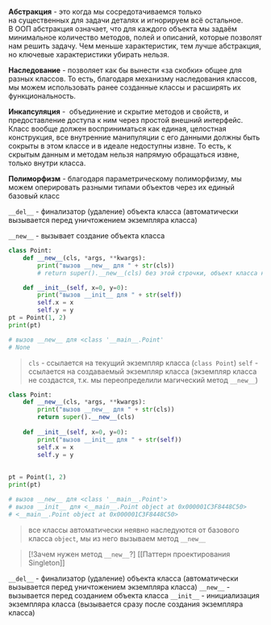 **Абстракция** - это когда мы сосредотачиваемся только на существенных для задачи деталях и игнорируем всё остальное. В ООП абстракция означает, что для каждого объекта мы задаём минимальное количество методов, полей и описаний, которые позволят нам решить задачу. Чем меньше характеристик, тем лучше абстракция, но ключевые характеристики убирать нельзя.

**Наследование** - позволяет как бы вынести «за скобки» общее для разных классов. То есть, благодаря механизму наследования классов, мы можем использовать ранее созданные классы и расширять их функциональность.

**Инкапсуляция** -  объединение и скрытие методов и свойств, и предоставление доступа к ним через простой внешний интерфейс. Класс вообще должен восприниматься как единая, целостная конструкция, все внутренние манипуляции с его данными должны быть сокрыты в этом классе и в идеале недоступны извне. То есть, к скрытым данным и методам нельзя напрямую обращаться извне, только внутри класса. 

**Полиморфизм** - благодаря параметрическому полиморфизму, мы можем оперировать разными типами объектов через их единый базовый класс


`__del__` - финализатор (удаление) объекта класса (автоматически вызывается перед уничтожением экземпляра класса)

`__new__` - вызывает создание объекта класса
```Python
class Point:
	def __new__(cls, *args, **kwargs):
		print("вызов __new__ для " + str(cls))
		# return super().__new__(cls) без этой строчки, объект класса не создастся

	def __init__(self, x=0, y=0):
		print("вызов __init__ для " + str(self))
		self.x = x
		self.y = y
pt = Point(1, 2)
print(pt)

# вызов __new__ для <class '__main__.Point'
# None
```
> `cls` - ссылается на текущий экземпляр класса (`class Point`)
> `self` - ссылается на создаваемый экземпляр класса (экземпляр класса не создастся, т.к. мы переопределили магический метод `__new__`)

```Python
class Point:  
    def __new__(cls, *args, **kwargs):  
        print("вызов __new__ для " + str(cls))  
        return super().__new__(cls)  
  
    def __init__(self, x=0, y=0):  
        print("вызов __init__ для " + str(self))  
        self.x = x  
        self.y = y  
  
  
pt = Point(1, 2)  
print(pt)

# вызов __new__ для <class '__main__.Point'>
# вызов __init__ для <__main__.Point object at 0x000001C3F8448C50>
# <__main__.Point object at 0x000001C3F8448C50>
```
> все классы автоматически неявно наследуются от базового класса `object`, мы из него вызываем метод `__new__`

>[!Зачем нужен метод `__new__`?]
>[[Паттерн проектирования Singleton]]

`__del__` - финализатор (удаление) объекта класса (автоматически вызывается перед уничтожением экземпляра класса)
`__new__` - вызывается перед созданием объекта класса
`__init__` - инициализация экземпляра класса (вызывается сразу после создания экземпляра класса)